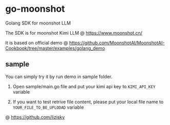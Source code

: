 # go-moonshot
Golang SDK for moonshot LLM


The SDK is for moonshot Kimi LLM @ https://www.moonshot.cn/

It is based on official demo @ https://github.com/MoonshotAI/MoonshotAI-Cookbook/tree/master/examples/golang_demo


## sample
You can simply try it by run demo in sample folder.

1. Open sample/main.go file and put your kimi api key to ``` KIMI_API_KEY ``` variable

2. If you want to test retrive file content, please put your local file name to ``` YOUR_FILE_TO_BE_UPLODAD ``` variable


@ https://github.com/lizisky
